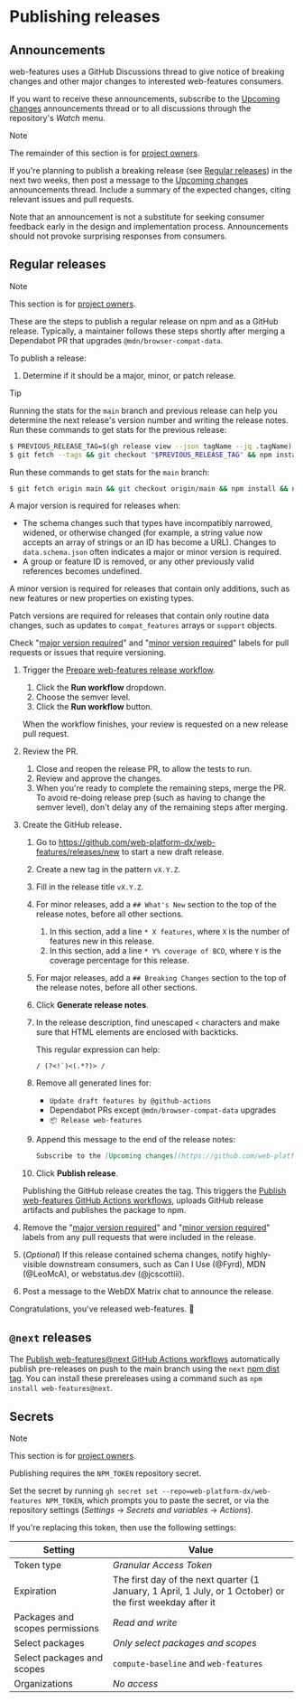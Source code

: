 # Publishing releases

## Announcements

web-features uses a GitHub Discussions thread to give notice of breaking changes and other major changes to interested web-features consumers.

If you want to receive these announcements, subscribe to the [Upcoming changes](https://github.com/web-platform-dx/web-features/discussions/2613) announcements thread or to all discussions through the repository's _Watch_ menu.

> [!NOTE]
> The remainder of this section is for [project owners](../GOVERNANCE.md#roles-and-responsibilities).

If you're planning to publish a breaking release (see [Regular releases](#regular-releases)) in the next two weeks, then post a message to the [Upcoming changes](https://github.com/web-platform-dx/web-features/discussions/2613) announcements thread.
Include a summary of the expected changes, citing relevant issues and pull requests.

Note that an announcement is not a substitute for seeking consumer feedback early in the design and implementation process.
Announcements should not provoke surprising responses from consumers.

## Regular releases

> [!NOTE]
> This section is for [project owners](../GOVERNANCE.md#roles-and-responsibilities).

These are the steps to publish a regular release on npm and as a GitHub release.
Typically, a maintainer follows these steps shortly after merging a Dependabot PR that upgrades `@mdn/browser-compat-data`.

To publish a release:

1. Determine if it should be a major, minor, or patch release.

> [!TIP]
> 
> Running the stats for the `main` branch and previous release can help you determine the next release's version number and writing the release notes.
> Run these commands to get stats for the previous release:
> 
> ```sh
> $ PREVIOUS_RELEASE_TAG=$(gh release view --json tagName --jq .tagName)
> $ git fetch --tags && git checkout "$PREVIOUS_RELEASE_TAG" && npm install && npx tsx ./scripts/stats.ts
> ```
> Run these commands to get stats for the `main` branch:
> 
> ```sh
> $ git fetch origin main && git checkout origin/main && npm install && npx tsx ./scripts/stats.ts
> ```

   A major version is required for releases when:

   - The schema changes such that types have incompatibly narrowed, widened, or otherwise changed (for example, a string value now accepts an array of strings or an ID has become a URL). Changes to `data.schema.json` often indicates a major or minor version is required.
   - A group or feature ID is removed, or any other previously valid references becomes undefined.

   A minor version is required for releases that contain only additions, such as new features or new properties on existing types.

   Patch versions are required for releases that contain only routine data changes, such as updates to `compat_features` arrays or `support` objects.

   Check "[major version required][major-version]" and "[minor version required][minor-version]" labels for pull requests or issues that require versioning.

1. Trigger the [Prepare web-features release workflow](https://github.com/web-platform-dx/web-features/actions/workflows/prepare_release.yml).

   1. Click the **Run workflow** dropdown.
   1. Choose the semver level.
   1. Click the **Run workflow** button.

   When the workflow finishes, your review is requested on a new release pull request.

1. Review the PR.

   1. Close and reopen the release PR, to allow the tests to run.
   1. Review and approve the changes.
   1. When you're ready to complete the remaining steps, merge the PR.
      To avoid re-doing release prep (such as having to change the semver level), don't delay any of the remaining steps after merging.

1. Create the GitHub release.

   1. Go to https://github.com/web-platform-dx/web-features/releases/new to start a new draft release.
   1. Create a new tag in the pattern `vX.Y.Z`.
   1. Fill in the release title `vX.Y.Z`.
   1. For minor releases, add a `## What's New` section to the top of the release notes, before all other sections.

      1. In this section, add a line `* X features`, where `X` is the number of features new in this release.
      1. In this section, add a line `* Y% coverage of BCD`, where `Y` is the coverage percentage for this release.

   1. For major releases, add a `## Breaking Changes` section to the top of the release notes, before all other sections.
   1. Click **Generate release notes**.
   1. In the release description, find unescaped `<` characters and make sure that HTML elements are enclosed with backticks.

      This regular expression can help:

      ```regex
      / (?<!`)<(.*?)> /
      ```

   1. Remove all generated lines for:
   
      - `Update draft features by @github-actions`
      - Dependabot PRs except `@mdn/browser-compat-data` upgrades
      - `📦 Release web-features`

   1. Append this message to the end of the release notes:

      ```markdown
      Subscribe to the [Upcoming changes](https://github.com/web-platform-dx/web-features/discussions/2613) announcements thread for news about upcoming releases, such as breaking changes or major features.
      ```

   1. Click **Publish release**.

   Publishing the GitHub release creates the tag. This triggers the [Publish web-features GitHub Actions workflows](https://github.com/web-platform-dx/web-features/blob/main/.github/workflows/publish_web-features.yml), uploads GitHub release artifacts and publishes the package to npm.

1. Remove the "[major version required][major-version]" and "[minor version required][minor-version]" labels from any pull requests that were included in the release.

1. (_Optional_) If this release contained schema changes, notify highly-visible downstream consumers, such as Can I Use (@Fyrd), MDN (@LeoMcA), or webstatus.dev (@jcscottiii).

1. Post a message to the WebDX Matrix chat to announce the release.

Congratulations, you've released web-features. 🎉

[major-version]: https://github.com/web-platform-dx/web-features/pulls?q=is%3Apr+is%3Amerged+label%3A%22major+version+required%22+sort%3Aupdated-desc
[minor-version]: https://github.com/web-platform-dx/web-features/pulls?q=is%3Apr+is%3Amerged+label%3A%22minor+version+required%22+sort%3Aupdated-desc

## `@next` releases

The [Publish web-features@next GitHub Actions workflows](https://github.com/web-platform-dx/web-features/blob/main/.github/workflows/publish_next_web-features.yml) automatically publish pre-releases on push to the main branch using the `next` [npm dist tag](https://docs.npmjs.com/adding-dist-tags-to-packages).
You can install these prereleases using a command such as `npm install web-features@next`.

## Secrets

> [!NOTE]
> This section is for [project owners](../GOVERNANCE.md#roles-and-responsibilities).

Publishing requires the `NPM_TOKEN` repository secret.

Set the secret by running `gh secret set --repo=web-platform-dx/web-features NPM_TOKEN`,
which prompts you to paste the secret,
or via the repository settings (_Settings_ → _Secrets and variables_ → _Actions_).

If you're replacing this token, then use the following settings:

| Setting                         | Value                                                                                                      |
| ------------------------------- | ---------------------------------------------------------------------------------------------------------- |
| Token type                      | _Granular Access Token_                                                                                    |
| Expiration                      | The first day of the next quarter (1 January, 1 April, 1 July, or 1 October) or the first weekday after it |
| Packages and scopes permissions | _Read and write_                                                                                           |
| Select packages                 | _Only select packages and scopes_                                                                          |
| Select packages and scopes      | `compute-baseline` and `web-features`                                                                      |
| Organizations                   | _No access_                                                                                                |
